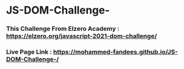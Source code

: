 # JS-DOM-Challenge-
### This Challenge From Elzero Academy : https://elzero.org/javascript-2021-dom-challenge/

### Live Page Link : https://mohammed-fandees.github.io/JS-DOM-Challenge-/

